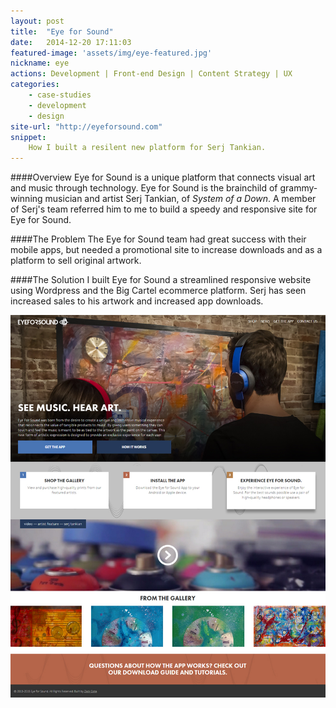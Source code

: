 ```yaml
---
layout: post
title:  "Eye for Sound"
date:   2014-12-20 17:11:03
featured-image: 'assets/img/eye-featured.jpg'
nickname: eye
actions: Development | Front-end Design | Content Strategy | UX
categories:
    - case-studies
    - development
    - design
site-url: "http://eyeforsound.com"
snippet:
    How I built a resilent new platform for Serj Tankian.
---
```


####Overview
Eye for Sound is a unique platform that connects visual art and music through technology. Eye for Sound is the brainchild of grammy-winning musician and artist Serj Tankian, of *System of a Down*. A member of Serj's team referred him to me to build a speedy and responsive site for Eye for Sound.

####The Problem
The Eye for Sound team had great success with their mobile apps, but needed a promotional site to increase downloads and as a platform to sell original artwork.

####The Solution
I built Eye for Sound a streamlined responsive website using Wordpress and the Big Cartel ecommerce platform. Serj has seen increased sales to his artwork and increased app downloads.

![eye for sound site](/assets/img/eyeForSound.jpg)